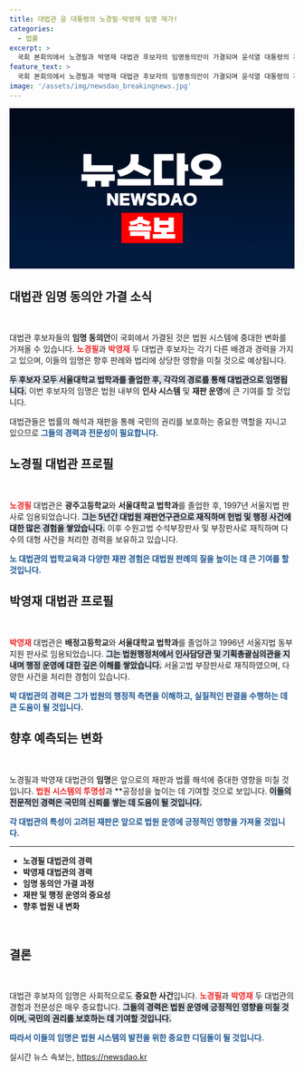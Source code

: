 ```yaml
---
title: 대법관 윤 대통령의 노경필·박영재 임명 재가!
categories:
  - 법률
excerpt: >
  국회 본회의에서 노경필과 박영재 대법관 후보자의 임명동의안이 가결되며 윤석열 대통령의 재가를 받았다. 두 대법관은 법조계에서의 경력을 바탕으로 헌법과 행정 사건에서 탁월한 역량을 입증해왔다. 대법원의 새로운 변화를 이끌 이들이 기대된다!
feature_text: >
  국회 본회의에서 노경필과 박영재 대법관 후보자의 임명동의안이 가결되며 윤석열 대통령의 재가를 받았다. 두 대법관은 법조계에서의 경력을 바탕으로 헌법과 행정 사건에서 탁월한 역량을 입증해왔다. 대법원의 새로운 변화를 이끌 이들이 기대된다!
image: '/assets/img/newsdao_breakingnews.jpg'
---
```


<p><img src="/assets/img/newsdao_breakingnews.jpg" alt="ranknews 속보" /></p>

<h2 data-ke-size="size26">대법관 임명 동의안 가결 소식</h2>

<p data-ke-size="size16">&nbsp;</p> 

<p>대법관 후보자들의 <strong>임명 동의안</strong>이 국회에서 가결된 것은 법원 시스템에 중대한 변화를 가져올 수 있습니다. <b><span style="color: #ee2323;">노경필</span></b>과 <b><span style="color: #ee2323;">박영재</span></b> 두 대법관 후보자는 각기 다른 배경과 경력을 가지고 있으며, 이들의 임명은 향후 판례와 법리에 상당한 영향을 미칠 것으로 예상됩니다. </p>

<p><b><span style="background-color: #21538527;">두 후보자 모두 서울대학교 법학과를 졸업한 후, 각각의 경로를 통해 대법관으로 임명됩니다.</span></b> 이번 후보자의 임명은 법원 내부의 <strong>인사 시스템</strong> 및 <strong>재판 운영</strong>에 큰 기여를 할 것입니다. </p>

<p>대법관들은 법률의 해석과 재판을 통해 국민의 권리를 보호하는 중요한 역할을 지니고 있으므로 <b><span style="color: #1a5490;">그들의 경력과 전문성이 필요합니다.</span></b> </p>

<h2 data-ke-size="size26">노경필 대법관 프로필</h2>

<p data-ke-size="size16">&nbsp;</p> 

<p><b><span style="color: #ee2323;">노경필</span></b> 대법관은 <strong>광주고등학교</strong>와 <strong>서울대학교 법학과</strong>를 졸업한 후, 1997년 서울지법 판사로 임용되었습니다. <b><span style="background-color: #21538527;">그는 5년간 대법원 재판연구관으로 재직하며 헌법 및 행정 사건에 대한 많은 경험을 쌓았습니다.</span></b> 이후 수원고법 수석부장판사 및 부장판사로 재직하며 다수의 대형 사건을 처리한 경력을 보유하고 있습니다. </p>

<p><b><span style="color: #1a5490;">노 대법관의 법학교육과 다양한 재판 경험은 대법원 판례의 질을 높이는 데 큰 기여를 할 것입니다.</span></b> </p>

<h2 data-ke-size="size26">박영재 대법관 프로필</h2>

<p data-ke-size="size16">&nbsp;</p> 

<p><b><span style="color: #ee2323;">박영재</span></b> 대법관은 <strong>배정고등학교</strong>와 <strong>서울대학교 법학과</strong>를 졸업하고 1996년 서울지법 동부지원 판사로 임용되었습니다. <b><span style="background-color: #21538527;">그는 법원행정처에서 인사담당관 및 기획총괄심의관을 지내며 행정 운영에 대한 깊은 이해를 쌓았습니다.</span></b> 서울고법 부장판사로 재직하였으며, 다양한 사건을 처리한 경험이 있습니다. </p>

<p><b><span style="color: #1a5490;">박 대법관의 경력은 그가 법원의 행정적 측면을 이해하고, 실질적인 판결을 수행하는 데 큰 도움이 될 것입니다.</span></b> </p>

<h2 data-ke-size="size26">향후 예측되는 변화</h2>

<p data-ke-size="size16">&nbsp;</p> 

<p>노경필과 박영재 대법관의 <strong>임명</strong>은 앞으로의 재판과 법률 해석에 중대한 영향을 미칠 것입니다. <b><span style="color: #ee2323;">법원 시스템의 투명성</span></b>과 **공정성을 높이는 데 기여할 것으로 보입니다. <b><span style="background-color: #21538527;">이들의 전문적인 경력은 국민의 신뢰를 쌓는 데 도움이 될 것입니다.</span></b> </p>

<p><b><span style="color: #1a5490;">각 대법관의 특성이 고려된 재판은 앞으로 법원 운영에 긍정적인 영향을 가져올 것입니다.</span></b> </p>

<hr>

<ul>
<li><b>노경필 대법관의 경력</b></li>
<li><b>박영재 대법관의 경력</b></li>
<li><b>임명 동의안 가결 과정</b></li>
<li><b>재판 및 행정 운영의 중요성</b></li>
<li><b>향후 법원 내 변화</b></li>
</ul>

<p data-ke-size="size16">&nbsp;</p> 

<h2 data-ke-size="size26">결론</h2>

<p data-ke-size="size16">&nbsp;</p> 

<p>대법관 후보자의 임명은 사회적으로도 <strong>중요한 사건</strong>입니다. <b><span style="color: #ee2323;">노경필</span></b>과 <b><span style="color: #ee2323;">박영재</span></b> 두 대법관의 경험과 전문성은 매우 중요합니다. <b><span style="background-color: #21538527;">그들의 경력은 법원 운영에 긍정적인 영향을 미칠 것이며, 국민의 권리를 보호하는 데 기여할 것입니다.</span></b> </p>

<p><b><span style="color: #1a5490;">따라서 이들의 임명은 법원 시스템의 발전을 위한 중요한 디딤돌이 될 것입니다.</span></b></p>
실시간 뉴스 속보는, <a href="https://newsdao.kr" rel="dofollow">https://newsdao.kr</a>


